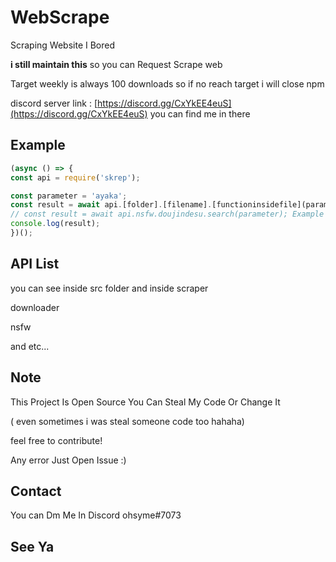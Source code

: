# WebScrape

Scraping Website I Bored

**i still maintain this** so you can Request Scrape web

Target weekly is always 100 downloads so if no reach target i will close npm 

discord server link : [https://discord.gg/CxYkEE4euS](https://discord.gg/CxYkEE4euS) you can find me in there
## Example
```js
(async () => {
const api = require('skrep');

const parameter = 'ayaka';
const result = await api.[folder].[filename].[functioninsidefile](parameter)
// const result = await api.nsfw.doujindesu.search(parameter); Example
console.log(result);
})();
```

## API List

you can see inside src folder and inside scraper

downloader

nsfw

and etc...

## Note

This Project Is Open Source You Can Steal My Code Or Change It 

( even sometimes i was steal someone code too hahaha)

feel free to contribute!

Any error Just Open Issue :)


## Contact
You can Dm Me In Discord ohsyme#7073 


## See Ya

